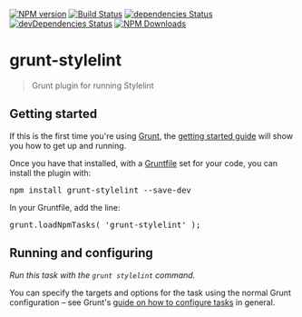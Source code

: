 [![NPM version](https://badge.fury.io/js/grunt-stylelint.svg)](http://badge.fury.io/js/grunt-stylelint)
[![Build Status](https://travis-ci.org/wikimedia/grunt-stylelint.svg?branch=master)](https://travis-ci.org/wikimedia/grunt-stylelint)
[![dependencies Status](https://david-dm.org/wikimedia/grunt-stylelint/status.svg)](https://david-dm.org/wikimedia/grunt-stylelint)
[![devDependencies Status](https://david-dm.org/wikimedia/grunt-stylelint/dev-status.svg)](https://david-dm.org/wikimedia/grunt-stylelint?type=dev)
[![NPM Downloads](https://img.shields.io/npm/dm/grunt-stylelint.svg)](https://www.npmjs.org/package/grunt-stylelint) 

# grunt-stylelint
> Grunt plugin for running Stylelint

Getting started
--------------------

If this is the first time you're using [Grunt](http://gruntjs.com/), the [getting started guide](http://gruntjs.com/getting-started) will show you how to get up and running.

Once you have that installed, with a [Gruntfile](http://gruntjs.com/sample-gruntfile) set for your code, you can install the plugin with:

<pre lang=shell>
npm install grunt-stylelint --save-dev
</pre>

In your Gruntfile, add the line:

<pre lang=js>
grunt.loadNpmTasks( 'grunt-stylelint' );
</pre>

Running and configuring
--------------------

_Run this task with the `grunt stylelint` command._

You can specify the targets and options for the task using the normal Grunt configuration – see Grunt's [guide on how to configure tasks](http://gruntjs.com/configuring-tasks) in general.
